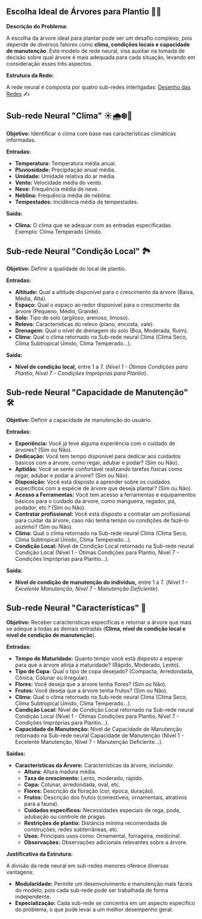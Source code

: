 ## **Escolha Ideal de Árvores para Plantio 🌳🌿**

**Descrição do Problema:**

A escolha da árvore ideal para plantar pode ser um desafio complexo, pois depende de diversos fatores como **clima, condições locais e capacidade de manutenção**. Este modelo de rede neural, visa auxiliar na tomada de decisão sobre qual árvore é mais adequada para cada situação, levando em consideração esses três aspectos.

**Estrutura da Rede:**

A rede neural é composta por quatro sub-redes interligadas: [Desenho das Redes](https://whimsical.com/redes-neurais-arvores-UEz9q62GnM1Rrs1PjFmFNA@6HYTAunKLgTV49MPDN8N5HaGmfqjrBQNp8mUEnN1yba8hfi) ✍

## **Sub-rede Neural "Clima" ☀️🌧️❄️💨**

**Objetivo:** Identificar o clima com base nas características climáticas informadas.

**Entradas:**

- **Temperatura:** Temperatura média anual.
- **Pluviosidade:** Precipitação anual média.
- **Umidade:** Umidade relativa do ar média.
- **Vento:** Velocidade média do vento.
- **Neve:** Frequência média de neve.
- **Neblina:** Frequência média de neblina.
- **Tempestades:** Incidência média de tempestades.

**Saída:**

- **Clima:** O clima que se adequar com as entradas especificadas. Exemplo: Clima Temperado Úmido.

## **Sub-rede Neural "Condição Local" 🏞️**

**Objetivo:** Definir a qualidade do local de plantio.

**Entradas:**

- **Altitude:** Qual a altitude disponível para o crescimento da árvore (Baixa, Média, Alta).
- **Espaço:** Qual o espaço ao redor disponível para o crescimento da árvore (Pequeno, Médio, Grande).
- **Solo:** Tipo de solo (argiloso, arenoso, limoso).
- **Relevo:** Características do relevo (plano, encosta, vale).
- **Drenagem:** Qual o nível de drenagem do solo (Boa, Moderada, Ruim).
- **Clima:** Qual o clima retornado na Sub-rede neural Clima (Clima Seco, Clima Subtropical Úmido, Clima Temperado...).

**Saída:**

- **Nível de condição local,** entre 1 a 7. (_Nível 1 - Ótimas Condições para Plantio, Nível 7 - Condições Impróprias para Plantio_).

## **Sub-rede Neural "Capacidade de Manutenção" 🛠️**

**Objetivo:** Definir a capacidade de manutenção do usuário.

**Entradas:**

- **Experiência:** Você já teve alguma experiência com o cuidado de árvores? (Sim ou Não).
- **Dedicação:** Você tem tempo disponível para dedicar aos cuidados básicos com a árvore, como regar, adubar e podar? (Sim ou Não).
- **Aptidão:** Você se sente confortável realizando tarefas físicas como regar, adubar e podar a árvore? (Sim ou Não).
- **Disposição:** Você está disposto a aprender sobre os cuidados específicos com a espécie de árvore que deseja plantar? (Sim ou Não).
- **Acesso a Ferramentas:** Você tem acesso a ferramentas e equipamentos básicos para o cuidado da árvore, como mangueira, regador, pá, podador, etc.? (Sim ou Não).
- **Contratar profissional:** Você está disposto a contratar um profissional para cuidar da árvore, caso não tenha tempo ou condições de fazê-lo sozinho? (Sim ou Não).
- **Clima:** Qual o clima retornado na Sub-rede neural Clima (Clima Seco, Clima Subtropical Úmido, Clima Temperado...).
- **Condição Local:** Nível de Condição Local retornado na Sub-rede neural Condição Local (Nível 1 - Ótimas Condições para Plantio, Nível 7 - Condições Impróprias para Plantio...).

**Saída:**

- **Nível de condição de manutenção do indivíduo,** entre 1 a 7. (_Nível 1 - Excelente Manutenção, Nível 7 - Manutenção Deficiente_).

## **Sub-rede Neural "Características" 🌱**

**Objetivo:** Receber características específicas e retornar a árvore que mais se adeque a todas as demais entradas (**Clima, nível de condição local e nível de condição de manutenção**).

**Entradas:**

- **Tempo de Maturidade:** Quanto tempo você está disposto a esperar para que a árvore atinja a maturidade? (Rápido, Moderado, Lento).
- **Tipo de Copa:** Qual o tipo de copa desejado? (Compacta, Arredondada, Cônica, Colunar ou Irregular).
- **Flores:** Você deseja que a árvore tenha flores? (Sim ou Não).
- **Frutos:** Você deseja que a árvore tenha frutos? (Sim ou Não).
- **Clima:** Qual o clima retornado na Sub-rede neural Clima (Clima Seco, Clima Subtropical Úmido, Clima Temperado...).
- **Condição Local:** Nível de Condição Local retornado na Sub-rede neural Condição Local (Nível 1 - Ótimas Condições para Plantio, Nível 7 - Condições Impróprias para Plantio...).
- **Capacidade de Manutenção:** Nível de Capacidade de Manutenção retornado na Sub-rede neural Capacidade de Manutenção (Nível 1 - Excelente Manutenção, Nível 7 - Manutenção Deficiente...).

**Saídas:**

- **Características da Árvore:** Características da árvore, incluindo:
  - **Altura:** Altura madura média.
  - **Taxa de crescimento:** Lento, moderado, rápido.
  - **Copa:** Colunar, arredondada, oval, etc.
  - **Flores:** Descrição da floração (cor, época, duração).
  - **Frutos:** Descrição dos frutos (comestíveis, ornamentais, atrativos para a fauna).
  - **Cuidados específicos:** Necessidades especiais de rega, poda, adubação ou controle de pragas.
  - **Restrições de plantio:** Distância mínima recomendada de construções, redes subterrâneas, etc.
  - **Usos:** Principais usos como: Ornamental, forrageira, medicinal.
  - **Observações:** Observações adicionais relevantes sobre a árvore.

**Justificativa da Estrutura:**

A divisão da rede neural em sub-redes menores oferece diversas vantagens:

- **Modularidade:** Permite um desenvolvimento e manutenção mais fáceis do modelo, pois cada sub-rede pode ser trabalhada de forma independente.
- **Especialização:** Cada sub-rede se concentra em um aspecto específico do problema, o que pode levar a um melhor desempenho geral.

